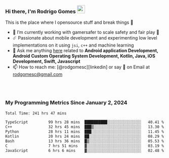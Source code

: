 
### Hi there, I'm Rodrigo Gomes <img src="https://media.giphy.com/media/hvRJCLFzcasrR4ia7z/giphy.gif" width="25px">
This is the place where I opensource stuff and break things 🤣
- 🔭 I’m currently working with gamersafer to scale safety and fair play 💜
- ☄️ Passionate about mobile development and experimenting low level implementations on it using `jsi`, `c++` and machine learning
- 💬 Ask me anything [here](https://github.com/rodgomesc/rodgomesc/issues) related to <b>Android application Development, Android Custom Operating System Development, Kotlin, Java, iOS Development, Swift, Javascript</b>
- 📫 How to reach me: [@rodgomesc][linkedin] or say 👋 on Email at [rodgomesc@gmail.com](mailto:rodgomesc@gmail.com)


<br/>

<!-- 
<picture>
  <img src="/github-metrics.svg" alt="Metrics">
</picture>
-->

</br>

### My Programming Metrics Since January 2, 2024 


<!--START_SECTION:waka-->

```txt
Total Time: 241 hrs 47 mins

TypeScript         99 hrs 28 mins  ██████████░░░░░░░░░░░░░░░   40.41 %
C++                32 hrs 45 mins  ███▒░░░░░░░░░░░░░░░░░░░░░   13.30 %
Python             28 hrs 11 mins  ███░░░░░░░░░░░░░░░░░░░░░░   11.45 %
Kotlin             20 hrs 24 mins  ██░░░░░░░░░░░░░░░░░░░░░░░   08.29 %
Bash               13 hrs 36 mins  █▒░░░░░░░░░░░░░░░░░░░░░░░   05.53 %
C                  7 hrs 51 mins   ▓░░░░░░░░░░░░░░░░░░░░░░░░   03.19 %
JavaScript         6 hrs 6 mins    ▓░░░░░░░░░░░░░░░░░░░░░░░░   02.48 %
```

<!--END_SECTION:waka-->
